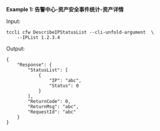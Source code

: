 **Example 1: 告警中心-资产安全事件统计-资产详情**



Input: 

```
tccli cfw DescribeIPStatusList --cli-unfold-argument  \
    --IPList 1.2.3.4
```

Output: 
```
{
    "Response": {
        "StatusList": [
            {
                "IP": "abc",
                "Status": 0
            }
        ],
        "ReturnCode": 0,
        "ReturnMsg": "abc",
        "RequestId": "abc"
    }
}
```

